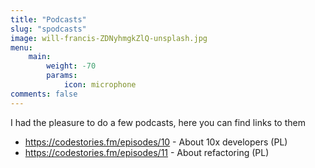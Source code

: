 ```yaml
---
title: "Podcasts"
slug: "spodcasts"
image: will-francis-ZDNyhmgkZlQ-unsplash.jpg
menu:
    main:
        weight: -70
        params: 
            icon: microphone
comments: false
---
```


I had the pleasure to do a few podcasts, here you can find links to them


- https://codestories.fm/episodes/10 - About 10x developers (PL)
- https://codestories.fm/episodes/11 - About refactoring (PL)